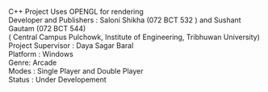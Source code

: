 
C++ Project 
Uses OPENGL for rendering
<br>
Developer and Publishers	: Saloni Shikha (072 BCT 532 ) and Sushant Gautam (072 BCT 544)<br>
                           ( Central Campus Pulchowk, Institute of Engineering, Tribhuwan University)<br>
Project Supervisor : Daya Sagar Baral<br>
Platform : Windows<br>
Genre: Arcade<br>
Modes	: Single Player and Double Player<br>
Status : Under Developement<br>
